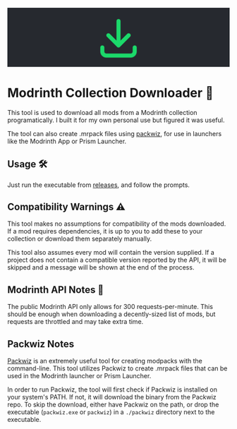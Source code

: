 ![banner.png](assets/banner.png)

# Modrinth Collection Downloader 💾

This tool is used to download all mods from a Modrinth collection programatically. I built it for my own personal use but figured it was useful.

The tool can also create .mrpack files using [packwiz](https://github.com/packwiz/packwiz), for use in launchers like the Modrinth App or Prism Launcher.

## Usage 🛠️

Just run the executable from [releases](https://github.com/kay-xr/modrinth-collection-downloader/releases), and follow the prompts. 

## Compatibility Warnings ⚠️

This tool makes no assumptions for compatibility of the mods downloaded. If a mod requires dependencies, it is up to you to add these to your collection or download them separately manually.

This tool also assumes every mod will contain the version supplied. If a project does not contain a compatible version reported by the API, it will be skipped and a message will be shown at the end of the process.

## Modrinth API Notes 📝

The public Modrinth API only allows for 300 requests-per-minute. This should be enough when downloading a decently-sized list of mods, but requests are throttled and may take extra time. 

## Packwiz Notes
[Packwiz](https://github.com/packwiz/packwiz) is an extremely useful tool for creating modpacks with the command-line. This tool utilizes Packwiz to create .mrpack files that can be used in the Modrinth launcher or Prism Launcher. 

In order to run Packwiz, the tool will first check if Packwiz is installed on your system's PATH. If not, it will download the binary from the Packwiz repo. To skip the download, either have Packwiz on the path, or drop the executable (`packwiz.exe` or `packwiz`) in a `./packwiz` directory next to the executable.